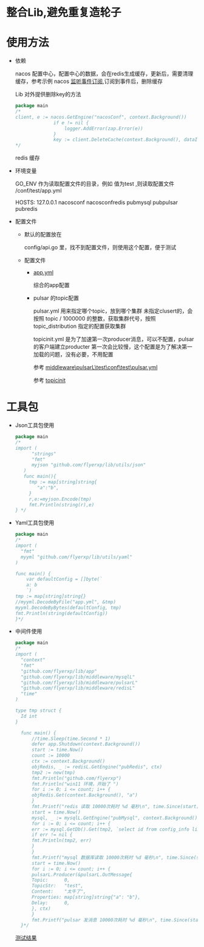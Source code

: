 # 整合Lib,避免重复造轮子

使用方法
===
* 依赖
  
  nacos 配置中心，配置中心的数据，会在redis生成缓存，更新后，需要清理缓存，参考示例 nacos [监听事件订阅](https://github.com/nacos-group/nacos-sdk-go/blob/master/README_CN.md),订阅到事件后，删除缓存
  
  Lib 对外提供删除key的方法
 
  ```Go
  package main
  /*
  client, e := nacos.GetEngine("nacosConf", context.Background())
				if e != nil {
					logger.AddError(zap.Error(e))
				}
				key := client.DeleteCache(context.Background(), dataId, group, syncConf.Ns)
  */
  ```

  redis 缓存
  

* 环境变量

  GO_ENV 作为读取配置文件的目录，例如 值为test ,则读取配置文件 /conf/test/app.yml

  HOSTS:  127.0.0.1 nacosconf nacosconfredis pubmysql pubpulsar pubredis

* 配置文件
    * 默认的配置放在

      config/api.go 里，找不到配置文件，则使用这个配置，便于测试
    * 配置文件
        * [app.yml](https://github.com/flyerxp/lib/blob/main/config/test/conf/test/app.yml)

          综合的app配置
        * pulsar 的topic配置

          pulsar.yml 用来指定哪个topic，放到哪个集群 未指定clusert的，会按照 topic / 1000000 的整数，获取集群代号，按照topic_distribution 指定的配置获取集群

          topicinit.yml 是为了加速第一次producer消息，可以不配置，pulsar 的客户端建立producter 第一次会比较慢，这个配置是为了解决第一加载的问题，没有必要，不用配置

          参考 [middleware\pulsarL\test\conf\test\pulsar.yml](https://github.com/flyerxp/lib/blob/main/middleware/pulsarL/test/conf/test/pulsar.yml)
          
          参考 [topicinit](https://github.com/flyerxp/lib/blob/main/middleware/pulsarL/test/conf/test/topicinit.yml)

工具包
===
* Json工具包使用
  ```Go
  package main
  /*
  import (
        "strings"	     
        "fmt"
        myjson "github.com/flyerxp/lib/utils/json"
     )
     func main(){
       tmp := map[string]string{
          "a":"b",
       }
       r,e:=myjson.Encode(tmp)
       fmt.Println(string(r),e)
  } */
  ```
* Yaml工具包使用

  ```Go
  package main
  /*
  import (
    "fmt"
    myyml "github.com/flyerxp/lib/utils/yaml"
  )  

  func main() {
      var defaultConfig = []byte(`
      a: b
      `)
  tmp := map[string]string{}
  //myyml.DecodeByFile("app.yml", &tmp)
  myyml.DecodeByBytes(defaultConfig, tmp)
  fmt.Println(string(defaultConfig))
  }*/
  ```

* 中间件使用

    ```Go
    package main
    /*
    import (
      "context"
      "fmt"
      "github.com/flyerxp/lib/app"
      "github.com/flyerxp/lib/middleware/mysqlL"
      "github.com/flyerxp/lib/middleware/pulsarL"
      "github.com/flyerxp/lib/middleware/redisL"
      "time"
    )
    
    type tmp struct {
      Id int
    }
    
      func main() {
          //time.Sleep(time.Second * 1)
          defer app.Shutdown(context.Background())
          start := time.Now()
          count := 10000
          ctx := context.Background()
          objRedis, _ := redisL.GetEngine("pubRedis", ctx)
          tmp2 := new(tmp)
          fmt.Println("github.com/flyerxp")
          fmt.Println("win11 环境，开始了 ")
          for i := 0; i <= count; i++ {
          objRedis.Get(context.Background(), "a")
          }
          fmt.Printf("redis 读取 10000次耗时 %d 毫秒\n", time.Since(start).Milliseconds())
          start = time.Now()
          mysql, _ := mysqlL.GetEngine("pubMysql", context.Background())
          for i := 0; i <= count; i++ {
          err := mysql.GetDb().Get(tmp2, `select id from config_info limit 1`)
          if err != nil {
          fmt.Println(tmp2, err)
          }
          }
          fmt.Printf("mysql 数据库读取 10000次耗时 %d 毫秒\n", time.Since(start).Milliseconds())
          start = time.Now()
          for i := 0; i <= count; i++ {
          pulsarL.Producer(&pulsarL.OutMessage{
          Topic:      0,
          TopicStr:   "test",
          Content:    "太牛了",
          Properties: map[string]string{"a": "b"},
          Delay:      0,
          }, ctx)
          }
          fmt.Printf("pulsar 发消息 10000次耗时 %d 毫秒\n", time.Since(start).Milliseconds())
      }*/

    ```
    [测试结果](https://github.com/flyerxp/lib/blob/main/doc/image/test.png?raw=true)

  






